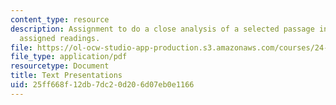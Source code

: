 ```yaml
---
content_type: resource
description: Assignment to do a close analysis of a selected passage in one of the
  assigned readings.
file: https://ol-ocw-studio-app-production.s3.amazonaws.com/courses/24-120-moral-psychology-spring-2009/25ff668f12db7dc20d206d07eb0e1166_MIT24_120s09_assn04.pdf
file_type: application/pdf
resourcetype: Document
title: Text Presentations
uid: 25ff668f-12db-7dc2-0d20-6d07eb0e1166
---
```

